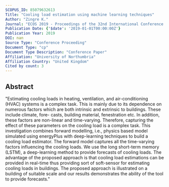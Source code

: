 ```yaml
---
SCOPUS_ID: 85079632613
Title: "Cooling load estimation using machine learning techniques"
Author: "Zingre K."
Journal: "ECOS 2019 - Proceedings of the 32nd International Conference on Efficiency, Cost, Optimization, Simulation and Environmental Impact of Energy Systems"
Publication Date: {'$date': '2019-01-01T00:00:00Z'}
Publication Year: 2019
DOI: nan
Source Type: "Conference Proceeding"
Document Type: "cp"
Document Type Description: "Conference Paper"
Affiliation: "University of Northumbria"
Affiliation Country: "United Kingdom"
Cited by count: 3
---
```


## Abstract
"Estimating cooling loads in heating, ventilation, and air-conditioning (HVAC) systems is a complex task. This is mainly due to its dependence on numerous factors which are both intrinsic and extrinsic to buildings. These include climate, fore- casts, building material, fenestration etc. In addition, these factors are non-linear and time-varying. Therefore, capturing the effect of these parameters on the cooling load is a complex task. This investigation combines forward modelling, i.e., physics based model simulated using energyPlus with deep-learning techniques to build a cooling load estimator. The forward model captures all the time-varying factors influencing the cooling loads. We use the long short-term memory (LSTM), a deep-learning method to provide forecasts of cooling loads. The advantage of the proposed approach is that cooling load estimations can be provided in real-time thus providing sort of soft-sensor for estimating cooling loads in buildings. The proposed approach is illustrated on a building of suitable scale and our results demonstrates the ability of the tool to provide forecasts."
